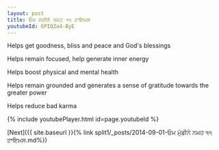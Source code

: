 ```yaml
---
layout: post
title: ਓਮ ਜਦੀਨੇ ਨਮਹ ੧੧ ਟਾਇਮਸ
youtubeId: 6PIQZa4-ByE
---
```

 
 
Helps get goodness, bliss and peace and God's blessings
 
Helps remain focused, help generate inner energy 
 
Helps boost physical and mental health 
 
Helps remain grounded and generates a sense of gratitude towards the greater power 
 
Helps reduce bad karma
 
 
 
 


{% include youtubePlayer.html id=page.youtubeId %}
 
[Next]({{ site.baseurl }}{% link  split1/_posts/2014-09-01-ਓਮ ਮੁੰਡੀਨੇ ਨਮਹ ੧੧ ਟਾਇਮਸ.md%})
 
